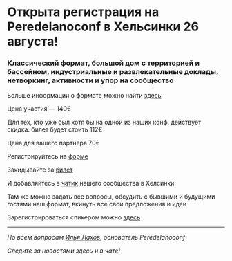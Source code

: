 # Открыта регистрация на **Peredelanoconf** в Хельсинки 26 августа!

### Классический формат, большой дом с территорией и бассейном, индустриальные и развлекательные доклады, нетворкинг, активности и упор на сообщество

Больше информации о формате можно найти [здесь](/./confs/standard.md)

Цена участия — 140€

Для тех, кто уже был хотя бы на одной из наших конф, действует скидка: билет будет стоить 112€

Цена для вашего партнёра 70€

Регистрируйтесь на [форме]( https://docs.google.com/forms/d/1xgeTbShU743Hqbq5qsLNwXFaE3UU9BWSTTi7VPHJ2Es)

Закидывайте за [билет](/./guides/how-to-pay.md)

И добавляйтесь в [чатик](https://t.me/peredelanoconfhelsinki) нашего сообщества в Хелсинки! 

Там же можно задать все вопросы, обсудить с бывшими и будущими гостями наш формат, вкинуть все свои предложения и идеи

Зарегистрироваться спикером можно [здесь](/./guides/tech-speech.md)

---

_По всем вопросам [Илья Лахов](https://t.me/ilakhov), основатель Peredelanoconf_

_Следите за новостями здесь и в чате!_
